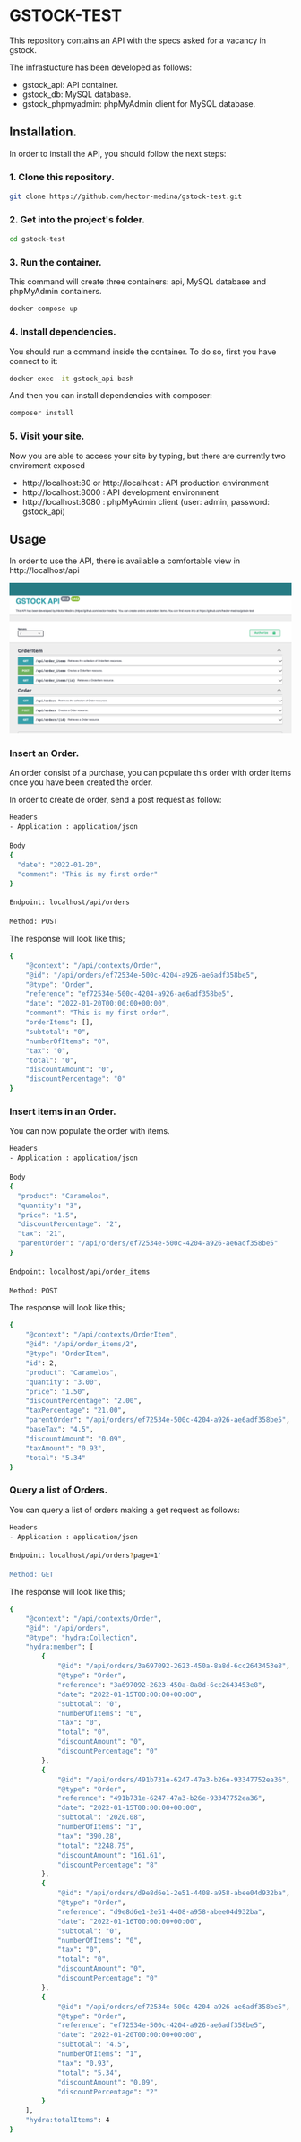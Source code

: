# GSTOCK-TEST

This repository contains an API with the specs asked for a vacancy in gstock. 

The infrastucture has been developed as follows:
- gstock_api: API container.
- gstock_db: MySQL database.
- gstock_phpmyadmin: phpMyAdmin client for MySQL database.

## Installation.

In order to install the API, you should follow the next steps:

### 1. Clone this repository.

```sh
git clone https://github.com/hector-medina/gstock-test.git
```

### 2. Get into the project's folder.

```sh
cd gstock-test
```

### 3. Run the container.

This command will create three containers: api, MySQL database and phpMyAdmin containers. 

```sh
docker-compose up
```

### 4. Install dependencies.

You should run a command inside the container. To do so, first you have connect to it:
```sh
docker exec -it gstock_api bash
```

And then you can install dependencies with composer:
```sh
composer install
```

### 5. Visit your site.

Now you are able to access your site by typing, but there are currently two enviroment exposed
- http://localhost:80 or http://localhost : API production environment
- http://localhost:8000 : API development environment
- http://localhost:8080 : phpMyAdmin client (user: admin, password: gstock_api)

## Usage

In order to use the API, there is available a comfortable view in http://localhost/api

![main_view_API](docs/mainView.png)

### Insert an Order.

An order consist of a purchase, you can populate this order with order items once you have been created the order.

In order to create de order, send a post request as follow:
```sh
Headers
- Application : application/json

Body
{
  "date": "2022-01-20",
  "comment": "This is my first order"
}

Endpoint: localhost/api/orders

Method: POST
```

The response will look like this;
```sh
{
    "@context": "/api/contexts/Order",
    "@id": "/api/orders/ef72534e-500c-4204-a926-ae6adf358be5",
    "@type": "Order",
    "reference": "ef72534e-500c-4204-a926-ae6adf358be5",
    "date": "2022-01-20T00:00:00+00:00",
    "comment": "This is my first order",
    "orderItems": [],
    "subtotal": "0",
    "numberOfItems": "0",
    "tax": "0",
    "total": "0",
    "discountAmount": "0",
    "discountPercentage": "0"
}
```
### Insert items in an Order.

You can now populate the order with items.
```sh
Headers
- Application : application/json

Body
{
  "product": "Caramelos",
  "quantity": "3",
  "price": "1.5",
  "discountPercentage": "2",
  "tax": "21",
  "parentOrder": "/api/orders/ef72534e-500c-4204-a926-ae6adf358be5"
}

Endpoint: localhost/api/order_items

Method: POST
```

The response will look like this;
```sh
{
    "@context": "/api/contexts/OrderItem",
    "@id": "/api/order_items/2",
    "@type": "OrderItem",
    "id": 2,
    "product": "Caramelos",
    "quantity": "3.00",
    "price": "1.50",
    "discountPercentage": "2.00",
    "taxPercentage": "21.00",
    "parentOrder": "/api/orders/ef72534e-500c-4204-a926-ae6adf358be5",
    "baseTax": "4.5",
    "discountAmount": "0.09",
    "taxAmount": "0.93",
    "total": "5.34"
}
```

### Query a list of Orders.

You can query a list of orders making a get request as follows:
```sh
Headers
- Application : application/json

Endpoint: localhost/api/orders?page=1'

Method: GET
```

The response will look like this;
```sh
{
    "@context": "/api/contexts/Order",
    "@id": "/api/orders",
    "@type": "hydra:Collection",
    "hydra:member": [
        {
            "@id": "/api/orders/3a697092-2623-450a-8a8d-6cc2643453e8",
            "@type": "Order",
            "reference": "3a697092-2623-450a-8a8d-6cc2643453e8",
            "date": "2022-01-15T00:00:00+00:00",
            "subtotal": "0",
            "numberOfItems": "0",
            "tax": "0",
            "total": "0",
            "discountAmount": "0",
            "discountPercentage": "0"
        },
        {
            "@id": "/api/orders/491b731e-6247-47a3-b26e-93347752ea36",
            "@type": "Order",
            "reference": "491b731e-6247-47a3-b26e-93347752ea36",
            "date": "2022-01-15T00:00:00+00:00",
            "subtotal": "2020.08",
            "numberOfItems": "1",
            "tax": "390.28",
            "total": "2248.75",
            "discountAmount": "161.61",
            "discountPercentage": "8"
        },
        {
            "@id": "/api/orders/d9e8d6e1-2e51-4408-a958-abee04d932ba",
            "@type": "Order",
            "reference": "d9e8d6e1-2e51-4408-a958-abee04d932ba",
            "date": "2022-01-16T00:00:00+00:00",
            "subtotal": "0",
            "numberOfItems": "0",
            "tax": "0",
            "total": "0",
            "discountAmount": "0",
            "discountPercentage": "0"
        },
        {
            "@id": "/api/orders/ef72534e-500c-4204-a926-ae6adf358be5",
            "@type": "Order",
            "reference": "ef72534e-500c-4204-a926-ae6adf358be5",
            "date": "2022-01-20T00:00:00+00:00",
            "subtotal": "4.5",
            "numberOfItems": "1",
            "tax": "0.93",
            "total": "5.34",
            "discountAmount": "0.09",
            "discountPercentage": "2"
        }
    ],
    "hydra:totalItems": 4
}
```
